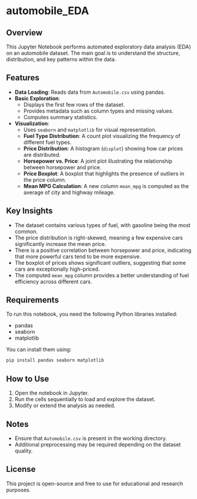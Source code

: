 # automobile_EDA
## Overview
This Jupyter Notebook performs automated exploratory data analysis (EDA) on an automobile dataset. The main goal is to understand the structure, distribution, and key patterns within the data.

## Features
- **Data Loading**: Reads data from `Automobile.csv` using pandas.
- **Basic Exploration**:
  - Displays the first few rows of the dataset.
  - Provides metadata such as column types and missing values.
  - Computes summary statistics.
- **Visualization**:
  - Uses `seaborn` and `matplotlib` for visual representation.
  - **Fuel Type Distribution**: A count plot visualizing the frequency of different fuel types.
  - **Price Distribution**: A histogram (`displot`) showing how car prices are distributed.
  - **Horsepower vs. Price**: A joint plot illustrating the relationship between horsepower and price.
  - **Price Boxplot**: A boxplot that highlights the presence of outliers in the price column.
  - **Mean MPG Calculation**: A new column `mean_mpg` is computed as the average of city and highway mileage.

## Key Insights
- The dataset contains various types of fuel, with gasoline being the most common.
- The price distribution is right-skewed, meaning a few expensive cars significantly increase the mean price.
- There is a positive correlation between horsepower and price, indicating that more powerful cars tend to be more expensive.
- The boxplot of prices shows significant outliers, suggesting that some cars are exceptionally high-priced.
- The computed `mean_mpg` column provides a better understanding of fuel efficiency across different cars.

## Requirements
To run this notebook, you need the following Python libraries installed:
- pandas
- seaborn
- matplotlib

You can install them using:
```sh
pip install pandas seaborn matplotlib
```

## How to Use
1. Open the notebook in Jupyter.
2. Run the cells sequentially to load and explore the dataset.
3. Modify or extend the analysis as needed.

## Notes
- Ensure that `Automobile.csv` is present in the working directory.
- Additional preprocessing may be required depending on the dataset quality.

## License
This project is open-source and free to use for educational and research purposes.

